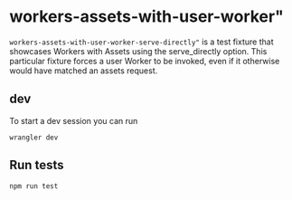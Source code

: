 # workers-assets-with-user-worker"

`workers-assets-with-user-worker-serve-directly"` is a test fixture that showcases Workers with Assets using the serve_directly option. This particular fixture forces a user Worker to be invoked, even if it otherwise would have matched an assets request.

## dev

To start a dev session you can run

```
wrangler dev
```

## Run tests

```
npm run test
```
